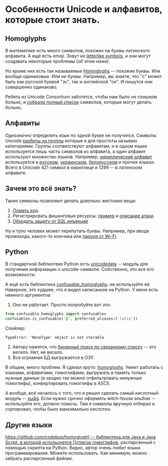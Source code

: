 # Особенности Unicode и алфавитов, которые стоит знать.

## Homoglyphs

В математике есть много символов, похожих на буквы латинского алфавита. А ещё есть emoji. Зовут их [letterlike symbols](https://en.wikipedia.org/wiki/Letterlike_Symbols), и они могут создавать некоторые проблемы (об этом ниже).

Но кроме них есть так называемые [Homoglyphs](https://en.wikipedia.org/wiki/Homoglyph) -- похожие буквы. Или вообще одинаковые. Или не буквы. Например, вы знаете, что "с" может быть как русской буквой "эс", так и английской "си". И пишутся они совершенно одинаково.

Ребята из Unicode Consortium заботятся, чтобы нам было не слишком больно, и [собрали полный список](http://www.unicode.org/Public/security/latest/) символов, которые могут делать больно.


## Алфавиты

Однозначно определить язык по одной букве не получится. Символы Uncode [разбиты на группы](https://en.wikipedia.org/wiki/ISO_15924#List_of_codes) которые я для простоты называю категориями. Группы соответствуют алфавитам, и в одном языке используется лишь часть символов из алфавита, а один алфавит используют множество языков. Например, [кириллический алфавит](https://ru.wikipedia.org/wiki/%D0%90%D0%BB%D1%84%D0%B0%D0%B2%D0%B8%D1%82%D1%8B_%D0%BD%D0%B0_%D0%BE%D1%81%D0%BD%D0%BE%D0%B2%D0%B5_%D0%BA%D0%B8%D1%80%D0%B8%D0%BB%D0%BB%D0%B8%D1%86%D1%8B) используется в [русском](https://ru.wikipedia.org/wiki/%D0%A0%D1%83%D1%81%D1%81%D0%BA%D0%B8%D0%B9_%D1%8F%D0%B7%D1%8B%D0%BA), [украинском](https://ru.wikipedia.org/wiki/%D0%A3%D0%BA%D1%80%D0%B0%D0%B8%D0%BD%D1%81%D0%BA%D0%B8%D0%B9_%D1%8F%D0%B7%D1%8B%D0%BA), [белорусском](https://ru.wikipedia.org/wiki/%D0%91%D0%B5%D0%BB%D0%BE%D1%80%D1%83%D1%81%D1%81%D0%BA%D0%B8%D0%B9_%D1%8F%D0%B7%D1%8B%D0%BA) и прочих языках. Всего в Unicode 421 символ в кириллице и 1299 -- в латинском алфавите.


## Зачем это всё знать?

Такие символы позволяют делать довольно жестокие вещи:

1. [Ломать код](https://github.com/reinderien/mimic).
2. Регистрировать фишинговые ресурсы: [пример](https://xakep.ru/2016/11/22/referral-spam/) и [описание атаки](https://en.wikipedia.org/wiki/IDN_homograph_attack).
3. [Обходить защиту от SQL инъекций](https://hackernoon.com/%CA%BC-%C5%9B%E2%84%87%E2%84%92%E2%84%87%E2%84%82%CA%88-how-unicode-homoglyphs-will-break-your-custom-sql-injection-sanitizing-functions-1224377f7b51)

Ну и тупо человек может перепутать буквы. Например, при вводе промокода, какого-то ключика или [пароля от Wi-Fi](https://www.youtube.com/watch?v=XNMOYFArkTc).


## Python

В стандартной библиотеке Python есть [unicodedata](https://docs.python.org/3/library/unicodedata.html) -- модуль для получения информации о unicode-символе. Собственно, это все его возможности.

А ещё есть библиотека [confusable_homoglyphs](https://github.com/vhf/confusable_homoglyph). не используйте её. Наверное, это худшее, что я видел написанное на Python. У меня есть немного аргументов:
1. Оно не работает. Просто попробуйте вот это:
  ```python
  from confusable_homoglyphs import confusables
  confusables.is_confusable('Д', preferred_aliases=['latin'])
  ```
  Спойлер:
  ```
  TypeError: 'NoneType' object is not iterable
  ```
2. Автору кажется, что [бинарный поиск по связанному списку](https://github.com/vhf/confusable_homoglyphs/blob/master/confusable_homoglyphs/categories.py#L27) -- это весело. Нет, не весело.
3. Вся огромная БД выгружается в ОЗУ.

В общем, много проблем. Я сделал круто:
[homoglyphs](https://github.com/orsinium/homoglyphs). Умеет работать с языками, алфавитами, гомоглифами, выгружать в память только нужные данные (а заодно так можно отфильтровать ненужные гомоглифы), конвертировать гомоглифы в ASCII.

А вообще, всё началось с того, что я решил сделать самый кислотный модуль -- [ѕωåǵ](https://github.com/orsinium/swag). Если нужно срочно оформить witch-house альбом -- используйте его, должно помочь. Там я символы вручную отбирал и сортировал, чтобы было максимально кислотно.


## Другие языки

[https://github.com/codebox/homoglyph] -- библиотека для Java и Java Script, в которой используется []список гомоглифов](https://github.com/codebox/homoglyph/blob/master/raw_data/chars.txt), распарсенный с помощью скрипта на Python. Видно, автор очень любит языки программирования. Можете использовать. Как минимум, можно забрать распарсенный файлик.
